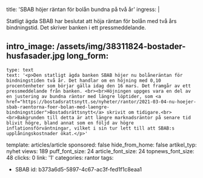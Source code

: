 title: 'SBAB höjer räntan för bolån bundna på två år'
ingress: |
  <p>Statligt ägda SBAB har beslutat att höja räntan för bolån med två års bindningstid. Det skriver banken i ett pressmeddelande.
  </p>
  
intro_image: /assets/img/38311824-bostader-husfasader.jpg
long_form:
  -
    type: text
    text: '<p>Den statligt ägda banken SBAB höjer nu bolåneräntan för bindningstiden två år. Det handlar om en höjning med 0,10 procentenheter som börjar gälla idag den 16 mars. Det framgår av ett pressmeddelande från banken. <br><br>Höjningen uppges vara en del av en justering av bundna räntor med längre löptider, som <a href="https://bostadsrattsnytt.se/nyheter/rantor/2021-03-04-nu-hoejer-sbab-raentorna-foer-bolan-med-laengre-bindningstider">Bostadsrättsnytt</a> skrivit om tidigare.<br><br>Bakgrunden till detta är att längre marknadsräntor på senare tid blivit högre, bland annat som en följd av högre inflationsförväntningar, vilket i sin tur lett till att SBAB:s upplåningskostnader ökat.</p>'
template: articles/article
sponsored: false
hide_from_home: false
artikel_typ: nyhet
views: 189
puff_font_size: 24
article_font_size: 24
topnews_font_size: 48
clicks: 0
link: '1'
categories: rantor
tags:
  - SBAB
id: b373a6d5-5897-4c67-ac3f-fed1f1c8eaa1
